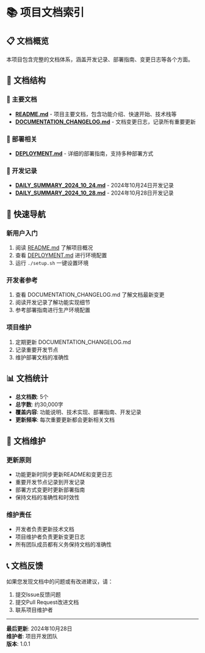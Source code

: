 # 📚 项目文档索引

## 📋 文档概览

本项目包含完整的文档体系，涵盖开发记录、部署指南、变更日志等各个方面。

## 📁 文档结构

### 📖 主要文档
- **[README.md](../README.md)** - 项目主要文档，包含功能介绍、快速开始、技术栈等
- **[DOCUMENTATION_CHANGELOG.md](./DOCUMENTATION_CHANGELOG.md)** - 文档变更日志，记录所有重要更新

### 🚀 部署相关
- **[DEPLOYMENT.md](./DEPLOYMENT.md)** - 详细的部署指南，支持多种部署方式

### 📝 开发记录
- **[DAILY_SUMMARY_2024_10_24.md](./DAILY_SUMMARY_2024_10_24.md)** - 2024年10月24日开发记录
- **[DAILY_SUMMARY_2024_10_28.md](./DAILY_SUMMARY_2024_10_28.md)** - 2024年10月28日开发记录

## 🎯 快速导航

### 新用户入门
1. 阅读 [README.md](../README.md) 了解项目概况
2. 查看 [DEPLOYMENT.md](./DEPLOYMENT.md) 进行环境配置
3. 运行 `./setup.sh` 一键设置环境

### 开发者参考
1. 查看 DOCUMENTATION_CHANGELOG.md 了解文档最新变更
2. 阅读开发记录了解功能实现细节
3. 参考部署指南进行生产环境配置

### 项目维护
1. 定期更新 DOCUMENTATION_CHANGELOG.md
2. 记录重要开发节点
3. 维护部署文档的准确性

## 📊 文档统计

- **总文档数**: 5个
- **总字数**: 约30,000字
- **覆盖内容**: 功能说明、技术实现、部署指南、开发记录
- **更新频率**: 每次重要更新都会更新相关文档

## 🔄 文档维护

### 更新原则
- 功能更新时同步更新README和变更日志
- 重要开发节点记录到开发记录
- 部署方式变更时更新部署指南
- 保持文档的准确性和时效性

### 维护责任
- 开发者负责更新技术文档
- 项目维护者负责更新变更日志
- 所有团队成员都有义务保持文档的准确性

## 📞 文档反馈

如果您发现文档中的问题或有改进建议，请：
1. 提交Issue反馈问题
2. 提交Pull Request改进文档
3. 联系项目维护者

---

**最后更新**: 2024年10月28日  
**维护者**: 项目开发团队  
**版本**: 1.0.1


